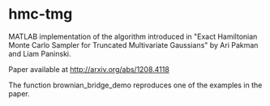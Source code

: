 hmc-tmg
=======


MATLAB implementation of the algorithm introduced in "Exact Hamiltonian Monte Carlo Sampler for Truncated Multivariate Gaussians" by Ari Pakman and Liam Paninski. 

Paper available at http://arxiv.org/abs/1208.4118

The function brownian_bridge_demo reproduces one of the examples in the paper.
